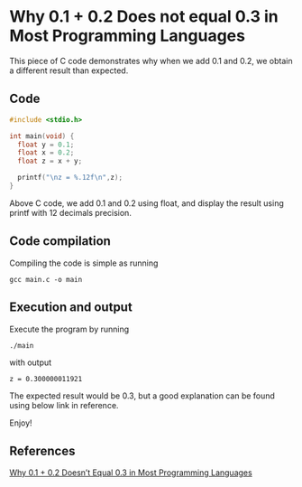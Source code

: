 # Why 0.1 + 0.2 Does not equal 0.3 in Most Programming Languages

This piece of C code demonstrates why when we add 0.1 and 0.2, we obtain a different result than expected.

## Code

```c
#include <stdio.h>

int main(void) {
  float y = 0.1;
  float x = 0.2;
  float z = x + y;

  printf("\nz = %.12f\n",z);
}
```

Above C code, we add 0.1 and 0.2 using float, and display the result using printf with 12 decimals precision.

## Code compilation

Compiling the code is simple as running

`gcc main.c -o main`

## Execution and output

Execute the program by running

`./main`

with output

```shell
z = 0.300000011921
```

The expected result would be 0.3, but a good explanation can be found using below link in reference.

Enjoy!

## References

[Why 0.1 + 0.2 Doesn’t Equal 0.3 in Most Programming Languages](https://builtin.com/articles/0-1-0-2#:~:text=JavaScript%20doesn't%20define%20different,to%20the%20equation%20becomes%200.30000000000000004%20.)

